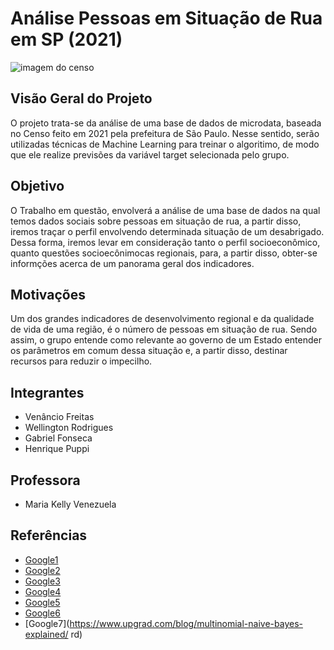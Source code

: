 # Análise Pessoas em Situação de Rua em SP (2021)

![imagem do censo ](https://www.google.com/url?sa=i&url=https%3A%2F%2Fwww.prefeitura.sp.gov.br%2Fcidade%2Fsecretarias%2Fassistencia_social%2Fcenso_2021%2Findex.php%3Fp%3D2007&psig=AOvVaw33icnFEiPOUh11lJWtx0al&ust=1703291447051000&source=images&cd=vfe&opi=89978449&ved=0CBEQjRxqFwoTCOig1Z_loYMDFQAAAAAdAAAAABAD)


## Visão Geral do Projeto 

O projeto trata-se da análise de uma base de dados de microdata, baseada no Censo feito em 2021 pela prefeitura de São Paulo. Nesse sentido, serão utilizadas técnicas de Machine Learning para treinar o algoritimo, de modo que ele realize previsões da variável target selecionada pelo grupo. 

## Objetivo

 O Trabalho em questão, envolverá a análise de uma base de dados na qual temos dados sociais sobre pessoas em situação de rua, a partir disso, iremos traçar o perfil envolvendo determinada situação de um desabrigado. Dessa forma, iremos levar em consideração tanto o perfil socioeconômico, quanto questões socioecônimocas regionais, para, a partir disso, obter-se informções acerca de um panorama geral dos indicadores.

## Motivações 

Um dos grandes indicadores de desenvolvimento regional e da qualidade de vida de uma região, é o número de pessoas em situação de rua. Sendo assim, o grupo entende como relevante ao governo de um Estado entender os parâmetros em comum dessa situação e, a partir disso, destinar recursos para reduzir o impecilho.

##  Integrantes 

- Venâncio Freitas
- Wellington Rodrigues
- Gabriel Fonseca 
- Henrique Puppi 

## Professora 

- Maria Kelly Venezuela 

## Referências 

- [Google1](https://www.prefeitura.sp.gov.br/cidade/secretarias/assistencia_social/censo_2021/index.php?p=2007)
- [Google2](https://dados.gov.br/dados/conjuntos-dados/atlasbrasil)
- [Google3](https://www.sciencedirect.com/topics/computer-science/logistic-regression#:~:text=Logistic%20regression%20is%20a%20process,%2Fno%2C%20and%20so%20on)
- [Google4](https://help.salesforce.com/s/articleView?id=sf.bi_edd_model_metrics_cross_validation_measure.htm&type=5)
- [Google5](https://paulovasconcellos.com.br/como-saber-se-seu-modelo-de-machine-learning-est%C3%A1-funcionando-mesmo-a5892f6468b)
- [Google6](https://towardsdatascience.com/credit-card-fraud-detection-using-machine-learning-python-5b098d4a8edc)
- [Google7](https://www.upgrad.com/blog/multinomial-naive-bayes-explained/ rd)
